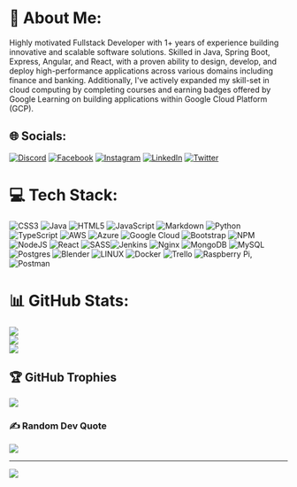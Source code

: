 # 💫 About Me:
Highly motivated Fullstack Developer with 1+ years of experience building innovative and scalable software solutions. Skilled in Java, Spring Boot, Express, Angular, and React, with a proven ability to design, develop, and deploy high-performance applications across various domains including finance and banking.
Additionally, I've actively expanded my skill-set in cloud computing by completing courses and earning badges offered by Google Learning on building applications within Google Cloud Platform (GCP).


## 🌐 Socials:
[![Discord](https://img.shields.io/badge/Discord-%237289DA.svg?logo=discord&logoColor=white)](https://discord.gg/mayhrem#7865) [![Facebook](https://img.shields.io/badge/Facebook-%231877F2.svg?logo=Facebook&logoColor=white)](https://www.facebook.com/rene.cruz01233) [![Instagram](https://img.shields.io/badge/Instagram-%23E4405F.svg?logo=Instagram&logoColor=white)](https://instagram.com/mayhrem) [![LinkedIn](https://img.shields.io/badge/LinkedIn-%230077B5.svg?logo=linkedin&logoColor=white)](https://www.linkedin.com/in/renecruz-1202r/) [![Twitter](https://img.shields.io/badge/Twitter-%231DA1F2.svg?logo=Twitter&logoColor=white)](https://twitter.com/Mayhrem1) 

# 💻 Tech Stack:
![CSS3](https://img.shields.io/badge/css3-%231572B6.svg?style=plastic&logo=css3&logoColor=white) ![Java](https://img.shields.io/badge/java-%23ED8B00.svg?style=plastic&logo=java&logoColor=white) ![HTML5](https://img.shields.io/badge/html5-%23E34F26.svg?style=plastic&logo=html5&logoColor=white) ![JavaScript](https://img.shields.io/badge/javascript-%23323330.svg?style=plastic&logo=javascript&logoColor=%23F7DF1E) ![Markdown](https://img.shields.io/badge/markdown-%23000000.svg?style=plastic&logo=markdown&logoColor=white) ![Python](https://img.shields.io/badge/python-3670A0?style=plastic&logo=python&logoColor=ffdd54)![TypeScript](https://img.shields.io/badge/typescript-%23007ACC.svg?style=plastic&logo=typescript&logoColor=white) ![AWS](https://img.shields.io/badge/AWS-%23FF9900.svg?style=plastic&logo=amazon-aws&logoColor=white) ![Azure](https://img.shields.io/badge/azure-%230072C6.svg?style=plastic&logo=azure-devops&logoColor=white) ![Google Cloud](https://img.shields.io/badge/Google%20Cloud-%234285F4.svg?style=plastic&logo=google-cloud&logoColor=white) ![Bootstrap](https://img.shields.io/badge/bootstrap-%23563D7C.svg?style=plastic&logo=bootstrap&logoColor=white) ![NPM](https://img.shields.io/badge/NPM-%23000000.svg?style=plastic&logo=npm&logoColor=white) ![NodeJS](https://img.shields.io/badge/node.js-6DA55F?style=plastic&logo=node.js&logoColor=white) ![React](https://img.shields.io/badge/react-%2320232a.svg?style=plastic&logo=react&logoColor=%2361DAFB) ![SASS](https://img.shields.io/badge/SASS-hotpink.svg?style=plastic&logo=SASS&logoColor=white)![Jenkins](https://img.shields.io/badge/jenkins-%232C5263.svg?style=plastic&logo=jenkins&logoColor=white) ![Nginx](https://img.shields.io/badge/nginx-%23009639.svg?style=plastic&logo=nginx&logoColor=white) ![MongoDB](https://img.shields.io/badge/MongoDB-%234ea94b.svg?style=plastic&logo=mongodb&logoColor=white) ![MySQL](https://img.shields.io/badge/mysql-%2300f.svg?style=plastic&logo=mysql&logoColor=white) ![Postgres](https://img.shields.io/badge/postgres-%23316192.svg?style=plastic&logo=postgresql&logoColor=white) ![Blender](https://img.shields.io/badge/blender-%23F5792A.svg?style=plastic&logo=blender&logoColor=white)  ![LINUX](https://img.shields.io/badge/Linux-FCC624?style=plastic&logo=linux&logoColor=black) ![Docker](https://img.shields.io/badge/docker-%230db7ed.svg?style=plastic&logo=docker&logoColor=white) ![Trello](https://img.shields.io/badge/Trello-%23026AA7.svg?style=plastic&logo=Trello&logoColor=white) ![Raspberry Pi](https://img.shields.io/badge/-RaspberryPi-C51A4A?style=plastic&logo=Raspberry-Pi),![Postman](https://img.shields.io/badge/Postman-FF6C37?style=plastic&logo=postman&logoColor=white) 
# 📊 GitHub Stats:
![](https://github-readme-stats.vercel.app/api?username=Rene-Mayhrem&theme=dark&hide_border=false&include_all_commits=true&count_private=true)<br/>
![](https://github-readme-streak-stats.herokuapp.com/?user=Rene-Mayhrem&theme=dark&hide_border=false)<br/>
![](https://github-readme-stats.vercel.app/api/top-langs/?username=Rene-Mayhrem&theme=dark&hide_border=false&include_all_commits=true&count_private=true&layout=compact)

## 🏆 GitHub Trophies
![](https://github-profile-trophy.vercel.app/?username=Rene-Mayhrem&theme=radical&no-frame=false&no-bg=false&margin-w=4)

### ✍️ Random Dev Quote
![](https://quotes-github-readme.vercel.app/api?type=horizontal&theme=dark)

---
[![](https://visitcount.itsvg.in/api?id=Rene-Mayhrem&icon=2&color=4)](https://visitcount.itsvg.in)

